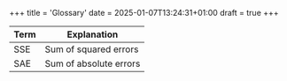 +++
title = 'Glossary'
date = 2025-01-07T13:24:31+01:00
draft = true
+++

<!---more--->

| Term | Explanation            |
| ---- | ---------------------- |
| SSE  | Sum of squared errors  |
| SAE  | Sum of absolute errors |
